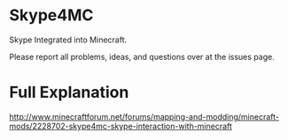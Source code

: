 Skype4MC
========

Skype Integrated into Minecraft.

Please report all problems, ideas, and questions over at the issues page.

Full Explanation
================
http://www.minecraftforum.net/forums/mapping-and-modding/minecraft-mods/2228702-skype4mc-skype-interaction-with-minecraft
